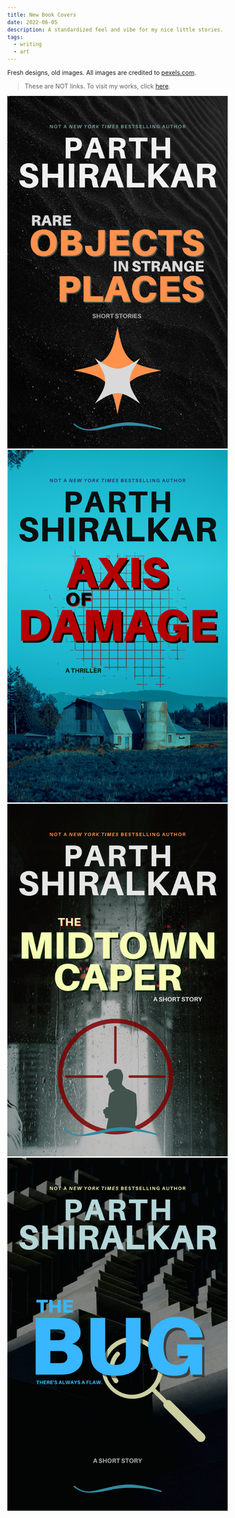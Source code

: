 ```yaml
---
title: New Book Covers
date: 2022-06-05
description: A standardized feel and vibe for my nice little stories.
tags:
  - writing
  - art
---
```

Fresh designs, old images. All images are credited to [pexels.com](https://pexels.com).

> These are NOT links. To visit my works, click [here](/works).
  <div class="gr_grid_container">
    <div class="gr_grid_book_container">
      <img
      class="crane"
          alt="Rare objects in Strange Places"
          src="/img/june-2022/1.png"
      />
    </div>
    <div class="gr_grid_book_container">
      <img
      class="crane"
          alt="Axis of Damage"
          src="/img/june-2022/2.png"
      />
    </div>
    <div class="gr_grid_book_container">
      <img
      class="crane"
          alt="The Midtown Caper"
          src="/img/june-2022/3.png"
      />
    </div>
    <div class="gr_grid_book_container">
      <img
      class="crane"
          alt="The Bug"
          src="/img/june-2022/4.png"
      />
    </div>
</div>
